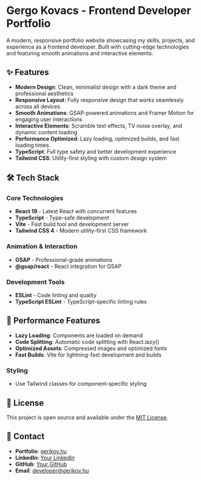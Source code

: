 # Gergo Kovacs - Frontend Developer Portfolio

A modern, responsive portfolio website showcasing my skills, projects, and experience as a frontend developer. Built
with cutting-edge technologies and featuring smooth animations and interactive elements.

## ✨ Features

- **Modern Design**: Clean, minimalist design with a dark theme and professional aesthetics
- **Responsive Layout**: Fully responsive design that works seamlessly across all devices
- **Smooth Animations**: GSAP-powered animations and Framer Motion for engaging user interactions
- **Interactive Elements**: Scramble text effects, TV noise overlay, and dynamic content loading
- **Performance Optimized**: Lazy loading, optimized builds, and fast loading times
- **TypeScript**: Full type safety and better development experience
- **Tailwind CSS**: Utility-first styling with custom design system

## 🛠️ Tech Stack

### Core Technologies

- **React 19** - Latest React with concurrent features
- **TypeScript** - Type-safe development
- **Vite** - Fast build tool and development server
- **Tailwind CSS 4** - Modern utility-first CSS framework

### Animation & Interaction

- **GSAP** - Professional-grade animations
- **@gsap/react** - React integration for GSAP

### Development Tools

- **ESLint** - Code linting and quality
- **TypeScript ESLint** - TypeScript-specific linting rules


## 🚀 Performance Features

- **Lazy Loading**: Components are loaded on demand
- **Code Splitting**: Automatic code splitting with React.lazy()
- **Optimized Assets**: Compressed images and optimized fonts
- **Fast Builds**: Vite for lightning-fast development and builds

### Styling

- Use Tailwind classes for component-specific styling

## 📄 License

This project is open source and available under the [MIT License](LICENSE).

## 🤝 Contact

- **Portfolio**: [gerikov.hu](https://gerikov.hu)
- **LinkedIn**: [Your LinkedIn](https://www.linkedin.com/in/gerikov-solutions/)
- **GitHub**: [Your GitHub](https://github.com/gerikov)
- **Email**: developer@gerikov.hu
